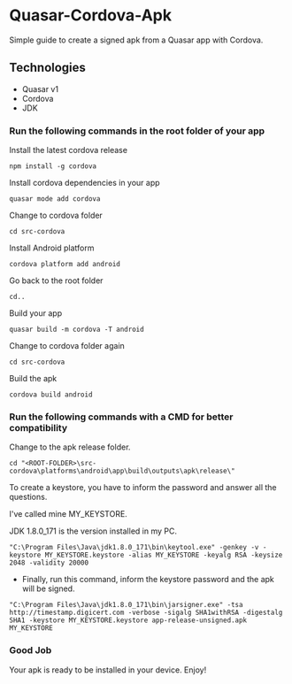 # Quasar-Cordova-Apk
Simple guide to create a signed apk from a Quasar app with Cordova.

## Technologies
- Quasar v1
- Cordova
- JDK

### Run the following commands in the root folder of your app

Install the latest cordova release
```batch
npm install -g cordova
```
Install cordova dependencies in your app
```batch
quasar mode add cordova
```
Change to cordova folder
```batch
cd src-cordova
```
Install Android platform
```batch
cordova platform add android
```
Go back to the root folder
```batch
cd..
```
Build your app
```batch
quasar build -m cordova -T android
```
Change to cordova folder again
```batch
cd src-cordova
```
Build the apk
```batch
cordova build android
```

### Run the following commands with a CMD for better compatibility

Change to the apk release folder.
```batch
cd "<ROOT-FOLDER>\src-cordova\platforms\android\app\build\outputs\apk\release\"
```
To create a keystore, you have to inform the password and answer all the questions.

I've called mine MY_KEYSTORE. 

JDK 1.8.0_171 is the version installed in my PC.
```batch
"C:\Program Files\Java\jdk1.8.0_171\bin\keytool.exe" -genkey -v -keystore MY_KEYSTORE.keystore -alias MY_KEYSTORE -keyalg RSA -keysize 2048 -validity 20000
```
- Finally, run this command, inform the keystore password and the apk will be signed.
```batch
"C:\Program Files\Java\jdk1.8.0_171\bin\jarsigner.exe" -tsa http://timestamp.digicert.com -verbose -sigalg SHA1withRSA -digestalg SHA1 -keystore MY_KEYSTORE.keystore app-release-unsigned.apk MY_KEYSTORE
```
### Good Job
Your apk is ready to be installed in your device.
Enjoy!



